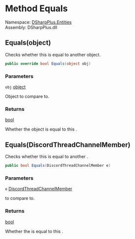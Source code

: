 # Method Equals

Namespace: [DSharpPlus.Entities](DSharpPlus.Entities.md)  
Assembly: DSharpPlus.dll

## <a id="DSharpPlus_Entities_DiscordThreadChannelMember_Equals_System_Object_"></a>Equals\(object\)

Checks whether this <xref href="DSharpPlus.Entities.DiscordThreadChannelMember" data-throw-if-not-resolved="false"></xref> is equal to another object.

```csharp
public override bool Equals(object obj)
```

### Parameters

`obj` [object](https://learn.microsoft.com/dotnet/api/system.object)

Object to compare to.

### Returns

[bool](https://learn.microsoft.com/dotnet/api/system.boolean)

Whether the object is equal to this <xref href="DSharpPlus.Entities.DiscordThreadChannelMember" data-throw-if-not-resolved="false"></xref>.

## <a id="DSharpPlus_Entities_DiscordThreadChannelMember_Equals_DSharpPlus_Entities_DiscordThreadChannelMember_"></a>Equals\(DiscordThreadChannelMember\)

Checks whether this <xref href="DSharpPlus.Entities.DiscordThreadChannelMember" data-throw-if-not-resolved="false"></xref> is equal to another <xref href="DSharpPlus.Entities.DiscordThreadChannelMember" data-throw-if-not-resolved="false"></xref>.

```csharp
public bool Equals(DiscordThreadChannelMember e)
```

### Parameters

`e` [DiscordThreadChannelMember](DSharpPlus.Entities.DiscordThreadChannelMember.md)

<xref href="DSharpPlus.Entities.DiscordThreadChannelMember" data-throw-if-not-resolved="false"></xref> to compare to.

### Returns

[bool](https://learn.microsoft.com/dotnet/api/system.boolean)

Whether the <xref href="DSharpPlus.Entities.DiscordThreadChannelMember" data-throw-if-not-resolved="false"></xref> is equal to this <xref href="DSharpPlus.Entities.DiscordThreadChannelMember" data-throw-if-not-resolved="false"></xref>.

